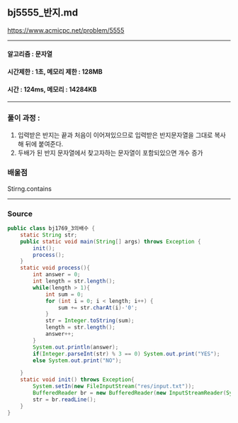 ## bj5555_반지.md

https://www.acmicpc.net/problem/5555

---
#### 알고리즘 : 문자열
#### 시간제한 : 1초, 메모리 제한 : 128MB
#### 시간 : 124ms, 메모리 : 14284KB
---
### 풀이 과정 : 
1. 입력받은 반지는 끝과 처음이 이어져있으므로 입력받은 반지문자열을 그대로 복사해 뒤에 붙여준다.
2. 두배가 된 반지 문자열에서 찾고자하는 문자열이 포함되있으면 개수 증가
### 배울점
Stirng.contains


----
### Source
```java
public class bj1769_3의배수 {
    static String str;
    public static void main(String[] args) throws Exception {
        init();
        process();
    }
    static void process(){
        int answer = 0;
        int length = str.length();
        while(length > 1){
            int sum = 0;
            for (int i = 0; i < length; i++) {
                sum += str.charAt(i)-'0';
            }
            str = Integer.toString(sum);
            length = str.length();
            answer++;
        }
        System.out.println(answer);
        if(Integer.parseInt(str) % 3 == 0) System.out.print("YES");
        else System.out.print("NO");

    }
    static void init() throws Exception{
        System.setIn(new FileInputStream("res/input.txt"));
        BufferedReader br = new BufferedReader(new InputStreamReader(System.in));
        str = br.readLine();
    }
}
```
